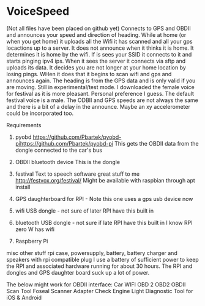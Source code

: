 # VoiceSpeed
(Not all files have been placed on github yet)
Connects to GPS and OBDII and announces your speed and direction of heading.
While at home (or when you get home) it uploads all the Wifi it has scanned 
and all your gps locactions up to a server. It does not announce when it
thinks it is home. It determines it is home by the wifi.  If is sees your SSID
it connects to it and starts pinging ipv4 ips.  When it sees the server it
connects via sftp and uploads its data.  It decides you are not longer at your
home location by losing pings. WHen it does that it begins to scan wifi and
gps and announces again. The heading is from the GPS data and is only valid 
if you are moving. Still in experimental/test mode.  I downloaded the female
voice for festival as it is more pleasant. Personal preference I guess. The 
default festival voice is a male. The ODBII and GPS speeds are not always the
same and there is a bit of a delay in the announce. Maybe an xy accelerometer
could be incorporated too.

Requirements
1. pyobd  https://github.com/Pbartek/pyobd-pihttps://github.com/Pbartek/pyobd-pi
This gets the OBDII data from the dongle connected to the car's bus

2. OBDII bluetooth device
This is the dongle

3. festival Text to speech software great stuff to me
http://festvox.org/festival/  Might be available with raspbian through apt install

4. GPS daughterboard for RPI - Note this one uses a gps usb device now

5. wifi USB dongle - not sure of later RPI have this built in

6. bluetooth USB dongle - not sure if late RPI have this built in I know RPI zero W has wifi

7. Raspberry Pi

misc other stuff
rpi case, powersupply, battery, battery charger and speakers with rpi compatible plug
I use a battery of sufficient power to keep the RPI and associated hardware running for
about 30 hours.  The RPI and dongles and GPS daughter board suck up a lot of power.

The below might work for OBDII interface:
Car WIFI OBD 2 OBD2 OBDII Scan Tool Foseal Scanner Adapter Check Engine Light Diagnostic Tool for iOS & Android 



